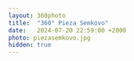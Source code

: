 ```yaml
---
layout: 360photo
title:  "360° Pieza Semkovo"
date:   2024-07-20 22:59:00 +2000
photo: piezasemkovo.jpg
hidden: true
---
```

